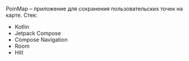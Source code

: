 PoinMap – приложение для сохранения пользовательских точек на карте.
Стек:
- Kotlin
- Jetpack Compose
- Compose Navigation
- Room
- Hilt
